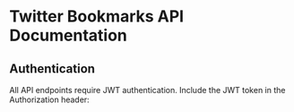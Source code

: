 # Twitter Bookmarks API Documentation

## Authentication
All API endpoints require JWT authentication. Include the JWT token in the Authorization header:

